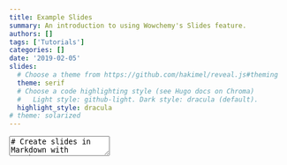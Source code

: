 ```yaml
---
title: Example Slides
summary: An introduction to using Wowchemy's Slides feature.
authors: []
tags: ['Tutorials']
categories: []
date: '2019-02-05'
slides:
  # Choose a theme from https://github.com/hakimel/reveal.js#theming
  theme: serif
  # Choose a code highlighting style (see Hugo docs on Chroma)
  #   Light style: github-light. Dark style: dracula (default).
  highlight_style: dracula
# theme: solarized
---
```



<section data-markdown data-background-image="calm_bkg.jpg" data-background-opacity="0.6" data-transition="convex">
  
<textarea data-template>
# Create slides in Markdown with Wowchemy

[Wowchemy](https://wowchemy.com/) | [Documentation](https://wowchemy.com/docs/content/slides/)

<section>

## Features

- Efficiently write slides in Markdown
- 3-in-1: Create, Present, and Publish your slides
- Supports speaker notes
- Mobile friendly slides

</section>


## Controls

- Next: `Right Arrow` or `Space`
- Previous: `Left Arrow`
- Start: `Home`
- Finish: `End`
- Overview: `Esc`
- Speaker notes: `S`
- Fullscreen: `F`
- Zoom: `Alt + Click`
- [PDF Export](https://revealjs.com/pdf-export/)

---

<!-- {{< slide background-image="calm_bkg.jpg" >}}  -->

## Code Highlighting

Inline code: `variable`

Code block:

```python
porridge = "blueberry"
if porridge == "blueberry":
    print("Eating...")
```

---

## Math

In-line math: $x + y = z$

Block math:

$$
f\left( x \right) = \;\frac{{2\left( {x + 4} \right)\left( {x - 4} \right)}}{{\left( {x + 4} \right)\left( {x + 1} \right)}}
$$
</textarea>

</section>

<!-- {{< slide background-image="calm_bkg.jpg" >}}  -->
